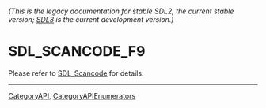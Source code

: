 ###### (This is the legacy documentation for stable SDL2, the current stable version; [SDL3](https://wiki.libsdl.org/SDL3/) is the current development version.)
# SDL_SCANCODE_F9

Please refer to [SDL_Scancode](SDL_Scancode) for details.

----
[CategoryAPI](CategoryAPI), [CategoryAPIEnumerators](CategoryAPIEnumerators)

